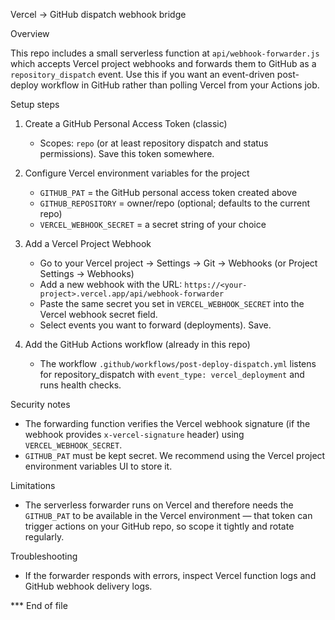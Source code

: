 Vercel -> GitHub dispatch webhook bridge

Overview

This repo includes a small serverless function at `api/webhook-forwarder.js` which accepts Vercel project webhooks and forwards them to GitHub as a `repository_dispatch` event. Use this if you want an event-driven post-deploy workflow in GitHub rather than polling Vercel from your Actions job.

Setup steps

1) Create a GitHub Personal Access Token (classic)
   - Scopes: `repo` (or at least repository dispatch and status permissions). Save this token somewhere.

2) Configure Vercel environment variables for the project
   - `GITHUB_PAT` = the GitHub personal access token created above
   - `GITHUB_REPOSITORY` = owner/repo (optional; defaults to the current repo)
   - `VERCEL_WEBHOOK_SECRET` = a secret string of your choice

3) Add a Vercel Project Webhook
   - Go to your Vercel project → Settings → Git → Webhooks (or Project Settings → Webhooks)
   - Add a new webhook with the URL: `https://<your-project>.vercel.app/api/webhook-forwarder`
   - Paste the same secret you set in `VERCEL_WEBHOOK_SECRET` into the Vercel webhook secret field.
   - Select events you want to forward (deployments). Save.

4) Add the GitHub Actions workflow (already in this repo)
   - The workflow `.github/workflows/post-deploy-dispatch.yml` listens for repository_dispatch with `event_type: vercel_deployment` and runs health checks.

Security notes

- The forwarding function verifies the Vercel webhook signature (if the webhook provides `x-vercel-signature` header) using `VERCEL_WEBHOOK_SECRET`.
- `GITHUB_PAT` must be kept secret. We recommend using the Vercel project environment variables UI to store it.

Limitations

- The serverless forwarder runs on Vercel and therefore needs the `GITHUB_PAT` to be available in the Vercel environment — that token can trigger actions on your GitHub repo, so scope it tightly and rotate regularly.

Troubleshooting

- If the forwarder responds with errors, inspect Vercel function logs and GitHub webhook delivery logs.

*** End of file
